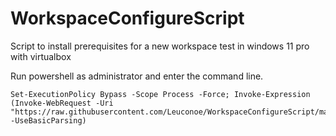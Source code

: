 # WorkspaceConfigureScript
Script to install prerequisites for a new workspace
test in windows 11 pro with virtualbox

Run powershell as administrator and enter the command line.
```
Set-ExecutionPolicy Bypass -Scope Process -Force; Invoke-Expression (Invoke-WebRequest -Uri "https://raw.githubusercontent.com/Leuconoe/WorkspaceConfigureScript/main/WorkspaceConfigureScript.ps1" -UseBasicParsing)
```
